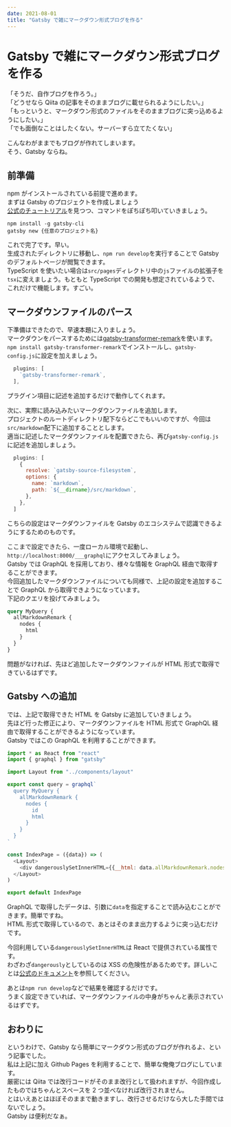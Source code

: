 ```yaml
---
date: 2021-08-01
title: "Gatsby で雑にマークダウン形式ブログを作る"
---
```


# Gatsby で雑にマークダウン形式ブログを作る

「そうだ、自作ブログを作ろう。」  
「どうせなら Qiita の記事をそのままブログに載せられるようにしたい。」  
「もっというと、マークダウン形式のファイルをそのままブログに突っ込めるようにしたい。」  
「でも面倒なことはしたくない。サーバーすら立てたくない」

こんなわがままでもブログが作れてしまいます。  
そう、Gatsby ならね。

## 前準備

npm がインストールされている前提で進めます。  
まずは Gatsby のプロジェクトを作成しましょう  
[公式のチュートリアル](https://www.gatsbyjs.com/docs/tutorial/part-0/#gatsby-cli)を見つつ、コマンドをぽちぽち叩いていきましょう。

```terminal
npm install -g gatsby-cli
gatsby new {任意のプロジェクト名}
```

これで完了です。早い。  
生成されたディレクトリに移動し、`npm run develop`を実行することで Gatsby のデフォルトページが閲覧できます。  
TypeScript を使いたい場合は`src/pages`ディレクトリ中の`js`ファイルの拡張子を`tsx`に変えましょう。もともと TypeScript での開発も想定されているようで、これだけで機能します。すごい。

## マークダウンファイルのパース

下準備はできたので、早速本題に入りましょう。  
マークダウンをパースするためには[gatsby-transformer-remark](https://www.gatsbyjs.com/plugins/gatsby-transformer-remark/)を使います。  
`npm install gatsby-transformer-remark`でインストールし、`gatsby-config.js`に設定を加えましょう。

```javascript:gatsby-config.js
  plugins: [
    `gatsby-transformer-remark`,
  ],
```

プラグイン項目に記述を追加するだけで動作してくれます。

次に、実際に読み込みたいマークダウンファイルを追加します。  
プロジェクトのルートディレクトリ配下ならどこでもいいのですが、今回は`src/markdown`配下に追加することとします。  
適当に記述したマークダウンファイルを配置できたら、再び`gatsby-config.js`に記述を追加しましょう。

```javascript:gatsby-config.js
  plugins: [
    {
      resolve: `gatsby-source-filesystem`,
      options: {
        name: `markdown`,
        path: `${__dirname}/src/markdown`,
      },
    },
  ]
```

こちらの設定はマークダウンファイルを Gatsby のエコシステムで認識できるようにするためのものです。

ここまで設定できたら、一度ローカル環境で起動し、`http://localhost:8000/___graphql`にアクセスしてみましょう。  
Gatsby では GraphQL を採用しており、様々な情報を GraphQL 経由で取得することができます。  
今回追加したマークダウンファイルについても同様で、上記の設定を追加することで GraphQL から取得できようになっています。  
下記のクエリを投げてみましょう。

```graphql
query MyQuery {
  allMarkdownRemark {
    nodes {
      html
    }
  }
}
```

問題がなければ、先ほど追加したマークダウンファイルが HTML 形式で取得できているはずです。

## Gatsby への追加

では、上記で取得できた HTML を Gatsby に追加していきましょう。  
先ほど行った修正により、マークダウンファイルを HTML 形式で GraphQL 経由で取得することができるようになっています。  
Gatsby ではこの GraphQL を利用することができます。

```javascript:index.js
import * as React from "react"
import { graphql } from "gatsby"

import Layout from "../components/layout"

export const query = graphql`
  query MyQuery {
    allMarkdownRemark {
      nodes {
        id
        html
      }
    }
  }
`

const IndexPage = ({data}) => (
  <Layout>
    <div dangerouslySetInnerHTML={{__html: data.allMarkdownRemark.nodes[0].html}}></div>
  </Layout>
)

export default IndexPage
```

GraphQL で取得したデータは、引数に`data`を指定することで読み込むことができます。簡単ですね。  
HTML 形式で取得しているので、あとはそのまま出力するように突っ込むだけです。

今回利用している`dangerouslySetInnerHTML`は React で提供されている属性です。  
わざわざ`dangerously`としているのは XSS の危険性があるためです。詳しいことは[公式のドキュメント](https://ja.reactjs.org/docs/dom-elements.html)を参照してください。

あとは`npm run develop`などで結果を確認するだけです。  
うまく設定できていれば、マークダウンファイルの中身がちゃんと表示されているはずです。

## おわりに

というわけで、Gatsby なら簡単にマークダウン形式のブログが作れるよ、という記事でした。  
私は上記に加え Github Pages を利用することで、簡単な俺俺ブログにしています。  
厳密には Qiita では改行コードがそのまま改行として扱われますが、今回作成したものではちゃんとスペースを 2 つ並べなければ改行されません。  
とはいえあとはほぼそのままで動きますし、改行させるだけなら大した手間ではないでしょう。  
Gatsby は便利だなぁ。

